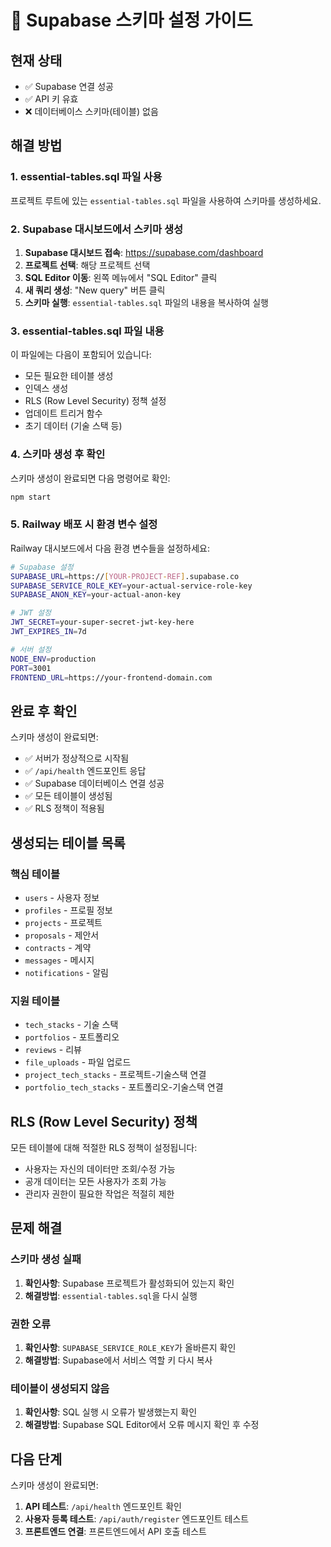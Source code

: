 # 🚀 Supabase 스키마 설정 가이드

## 현재 상태
- ✅ Supabase 연결 성공
- ✅ API 키 유효
- ❌ 데이터베이스 스키마(테이블) 없음

## 해결 방법

### 1. essential-tables.sql 파일 사용

프로젝트 루트에 있는 `essential-tables.sql` 파일을 사용하여 스키마를 생성하세요.

### 2. Supabase 대시보드에서 스키마 생성

1. **Supabase 대시보드 접속**: https://supabase.com/dashboard
2. **프로젝트 선택**: 해당 프로젝트 선택
3. **SQL Editor 이동**: 왼쪽 메뉴에서 "SQL Editor" 클릭
4. **새 쿼리 생성**: "New query" 버튼 클릭
5. **스키마 실행**: `essential-tables.sql` 파일의 내용을 복사하여 실행

### 3. essential-tables.sql 파일 내용

이 파일에는 다음이 포함되어 있습니다:
- 모든 필요한 테이블 생성
- 인덱스 생성
- RLS (Row Level Security) 정책 설정
- 업데이트 트리거 함수
- 초기 데이터 (기술 스택 등)

### 4. 스키마 생성 후 확인

스키마 생성이 완료되면 다음 명령어로 확인:

```bash
npm start
```

### 5. Railway 배포 시 환경 변수 설정

Railway 대시보드에서 다음 환경 변수들을 설정하세요:

```bash
# Supabase 설정
SUPABASE_URL=https://[YOUR-PROJECT-REF].supabase.co
SUPABASE_SERVICE_ROLE_KEY=your-actual-service-role-key
SUPABASE_ANON_KEY=your-actual-anon-key

# JWT 설정
JWT_SECRET=your-super-secret-jwt-key-here
JWT_EXPIRES_IN=7d

# 서버 설정
NODE_ENV=production
PORT=3001
FRONTEND_URL=https://your-frontend-domain.com
```

## 완료 후 확인

스키마 생성이 완료되면:
- ✅ 서버가 정상적으로 시작됨
- ✅ `/api/health` 엔드포인트 응답
- ✅ Supabase 데이터베이스 연결 성공
- ✅ 모든 테이블이 생성됨
- ✅ RLS 정책이 적용됨

## 생성되는 테이블 목록

### 핵심 테이블
- `users` - 사용자 정보
- `profiles` - 프로필 정보
- `projects` - 프로젝트
- `proposals` - 제안서
- `contracts` - 계약
- `messages` - 메시지
- `notifications` - 알림

### 지원 테이블
- `tech_stacks` - 기술 스택
- `portfolios` - 포트폴리오
- `reviews` - 리뷰
- `file_uploads` - 파일 업로드
- `project_tech_stacks` - 프로젝트-기술스택 연결
- `portfolio_tech_stacks` - 포트폴리오-기술스택 연결

## RLS (Row Level Security) 정책

모든 테이블에 대해 적절한 RLS 정책이 설정됩니다:
- 사용자는 자신의 데이터만 조회/수정 가능
- 공개 데이터는 모든 사용자가 조회 가능
- 관리자 권한이 필요한 작업은 적절히 제한

## 문제 해결

### 스키마 생성 실패
1. **확인사항**: Supabase 프로젝트가 활성화되어 있는지 확인
2. **해결방법**: `essential-tables.sql`을 다시 실행

### 권한 오류
1. **확인사항**: `SUPABASE_SERVICE_ROLE_KEY`가 올바른지 확인
2. **해결방법**: Supabase에서 서비스 역할 키 다시 복사

### 테이블이 생성되지 않음
1. **확인사항**: SQL 실행 시 오류가 발생했는지 확인
2. **해결방법**: Supabase SQL Editor에서 오류 메시지 확인 후 수정

## 다음 단계

스키마 생성이 완료되면:
1. **API 테스트**: `/api/health` 엔드포인트 확인
2. **사용자 등록 테스트**: `/api/auth/register` 엔드포인트 테스트
3. **프론트엔드 연결**: 프론트엔드에서 API 호출 테스트